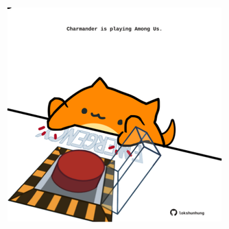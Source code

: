 <!-- built at 02/10/2025, 08:00:38 UTC -->
<p align="center">
  <img width="500" height="500" src="./ReadmeImage.svg">
</p>
